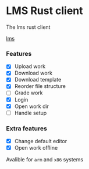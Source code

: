 # LMS Rust client

The lms rust client

[lms](https://gitlab.com/saxion.nl/42/lms42)


### Features
 - [X] Upload work
 - [X] Download work
 - [X] Download template
 - [X] Reorder file structure
 - [ ] Grade work
 - [X] Login
 - [X] Open work dir
 - [ ] Handle setup
 
### Extra features
 - [X] Change default editor
 - [X] Open work offline 
 
Avalible for `arm` and `x86` systems
